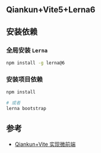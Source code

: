 ## Qiankun+Vite5+Lerna6

## 安装依赖

### 全局安装 `Lerna`

```bash
npm install -g lerna@6
```

### 安装项目依赖

```bash
npm install

# 或者
lerna bootstrap
```

## 参考

- [Qiankun+Vite 实现微前端](https://zxiaosi.com/archives/e1569209.html)
